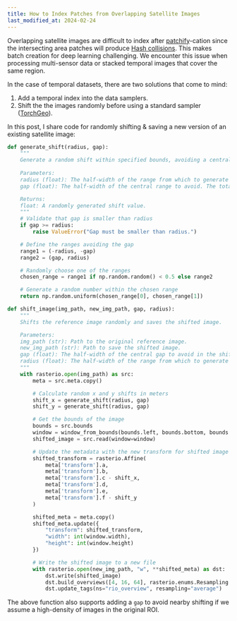 ```yaml
---
title: How to Index Patches from Overlapping Satellite Images
last_modified_at: 2024-02-24
---
```

Overlapping satellite images are difficult to index after [patchify](https://pypi.org/project/patchify/)-cation since the intersecting area patches will produce [Hash collisions](https://en.wikipedia.org/wiki/Hash_collision). This makes batch creation for deep learning challenging. We encounter this issue when processing multi-sensor data or stacked temporal images that cover the same region.

In the case of temporal datasets, there are two solutions that come to mind:
1. Add a temporal index into the data samplers.
2. Shift the the images randomly before using a standard sampler ([TorchGeo](https://github.com/microsoft/torchgeo)).

In this post, I share code for randomly shifting & saving a new version of an existing satellite image:

```python
def generate_shift(radius, gap):
    """
    Generate a random shift within specified bounds, avoiding a central gap.
    
    Parameters:
    radius (float): The half-width of the range from which to generate the shift. The total range will be [-radius, -gap] and [gap, radius].
    gap (float): The half-width of the central range to avoid. The total gap will be [-gap, gap].

    Returns:
	float: A randomly generated shift value.
    """
    # Validate that gap is smaller than radius
    if gap >= radius:
        raise ValueError("Gap must be smaller than radius.")

    # Define the ranges avoiding the gap
    range1 = (-radius, -gap)
    range2 = (gap, radius)

    # Randomly choose one of the ranges
    chosen_range = range1 if np.random.random() < 0.5 else range2

    # Generate a random number within the chosen range
    return np.random.uniform(chosen_range[0], chosen_range[1])

def shift_image(img_path, new_img_path, gap, radius):
    """
    Shifts the reference image randomly and saves the shifted image.

    Parameters:
    img_path (str): Path to the original reference image.
    new_img_path (str): Path to save the shifted image.
    gap (float): The half-width of the central gap to avoid in the shift.
    radius (float): The half-width of the range from which to generate the shift.
    """
    with rasterio.open(img_path) as src:
        meta = src.meta.copy()

        # Calculate random x and y shifts in meters
        shift_x = generate_shift(radius, gap)
        shift_y = generate_shift(radius, gap)

        # Get the bounds of the image
        bounds = src.bounds
        window = window_from_bounds(bounds.left, bounds.bottom, bounds.right, bounds.top, src.transform)
        shifted_image = src.read(window=window)

        # Update the metadata with the new transform for shifted image
        shifted_transform = rasterio.Affine(
            meta['transform'].a,
            meta['transform'].b,
            meta['transform'].c - shift_x,
            meta['transform'].d,
            meta['transform'].e,
            meta['transform'].f - shift_y
        )

        shifted_meta = meta.copy()
        shifted_meta.update({
            "transform": shifted_transform,
            "width": int(window.width),
            "height": int(window.height)
        })

        # Write the shifted image to a new file
        with rasterio.open(new_img_path, "w", **shifted_meta) as dst:
            dst.write(shifted_image)
            dst.build_overviews([4, 16, 64], rasterio.enums.Resampling.average)
            dst.update_tags(ns="rio_overview", resampling="average")
```

The above function also supports adding a `gap` to avoid nearby shifting if we assume a high-density of images in the original ROI.